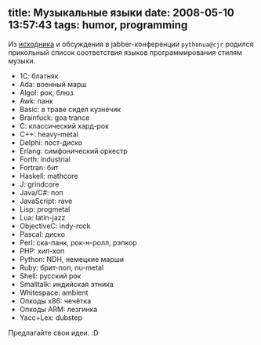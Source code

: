 title: Музыкальные языки
date: 2008-05-10 13:57:43
tags: humor, programming
----


Из [исходника][1] и обсуждения в jabber-конференции `pythonua@cjr` родился
прикольный список соответствия языков программирования стилям музыки.<!--more-->

 - 1С: блатняк
 - Ada: военный марш
 - Algol: рок, блюз
 - Awk: панк
 - Basic: в траве сидел кузнечик
 - Brainfuck: goa trance
 - С: классический хард-рок
 - C++: heavy-metal
 - Delphi: пост-диско
 - Erlang: симфонический оркестр
 - Forth: industrial
 - Fortran: бит
 - Haskell: mathcore
 - J: grindcore
 - Java/C#: поп
 - JavaScript: rave
 - Lisp: progmetal
 - Lua: latin-jazz
 - ObjectiveC: indy-rock
 - Pascal: диско
 - Perl: ска-панк, рок-н-ролл, рэпкор
 - PHP: хип-хоп
 - Python: NDH, немецкие марши
 - Ruby: брит-поп, nu-metal
 - Shell: русский рок
 - Smalltalk: индийская этника
 - Whitespace: ambient
 - Опкоды x86: чечётка
 - Опкоды ARM: лезгинка
 - Yacc+Lex: dubstep

Предлагайте свои идеи. :D

[1]: http://g-rub.livejournal.com/15380.html
